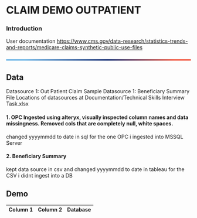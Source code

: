 


# CLAIM DEMO OUTPATIENT

### **Introduction**
User documentation
https://www.cms.gov/data-research/statistics-trends-and-reports/medicare-claims-synthetic-public-use-files

![Ribbon](Documentation/Ribbon.png)

## **Data**
Datasource 1: Out Patient Claim Sample
Datasource 1: Beneficiary Summary File
Locations of datasources at Documentation/Technical Skills Interview Task.xlsx


#### 1. OPC Ingested using alteryx, visually inspected column names and data missingness. Removed cols that are completely null, white spaces.
changed yyyymmdd to date in sql for the one OPC i ingested into MSSQL Server

#### 2. Beneficiary Summary
kept data source in csv and changed yyyymmdd to date in tableau for the CSV i didnt ingest into a DB



## Demo
Column 1 | Column 2 | Database
------------ | ------------- | -------------